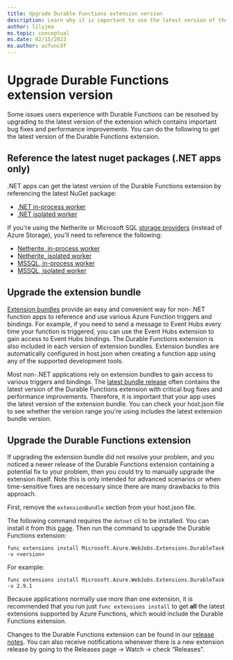 ```yaml
---
title: Upgrade Durable Functions extension version
description: Learn why it is important to use the latest version of the Durable Functions extension and how to upgrade to the latest.
author: lilyjma
ms.topic: conceptual
ms.date: 02/15/2023
ms.author: azfuncdf
---
```


# Upgrade Durable Functions extension version

Some issues users experience with Durable Functions can be resolved by upgrading to the latest version of the extension which contains important bug fixes and performance improvements. You can do the following to get the latest version of the Durable Functions extension. 

## Reference the latest nuget packages (.NET apps only)
.NET apps can get the latest version of the Durable Functions extension by referencing the latest NuGet package: 

* [.NET in-process worker](https://www.nuget.org/packages/Microsoft.Azure.WebJobs.Extensions.DurableTask)
* [.NET isolated worker](https://www.nuget.org/packages/Microsoft.Azure.Functions.Worker.Extensions.DurableTask)

If you're using the Netherite or Microsoft SQL [storage providers](durable-functions-storage-providers.md) (instead of Azure Storage), you'll need to reference the following:

* [Netherite, in-process worker](https://www.nuget.org/packages/Microsoft.Azure.DurableTask.Netherite.AzureFunctions)
* [Netherite, isolated worker](https://www.nuget.org/packages/Microsoft.Azure.Functions.Worker.Extensions.DurableTask.Netherite)
* [MSSQL, in-process worker](https://www.nuget.org/packages/Microsoft.DurableTask.SqlServer.AzureFunctions)
* [MSSQL, isolated worker](https://www.nuget.org/packages/Microsoft.Azure.Functions.Worker.Extensions.DurableTask.SqlServer)

## Upgrade the extension bundle 
[Extension bundles](../functions-bindings-register.md#extension-bundles) provide an easy and convenient way for non-.NET function apps to reference and use various Azure Function triggers and bindings. For example, if you need to send a message to Event Hubs every time your function is triggered, you can use the Event Hubs extension to gain access to Event Hubs bindings. The Durable Functions extension is also included in each version of extension bundles. Extension bundles are automatically configured in host.json when creating a function app using any of the supported development tools. 

Most non-.NET applications rely on extension bundles to gain access to various triggers and bindings.  The [latest bundle release](https://github.com/Azure/azure-functions-extension-bundles) often contains the latest version of the Durable Functions extension with critical bug fixes and performance improvements. Therefore, it is important that your app uses the latest version of the extension bundle. You can check your host.json file to see whether the version range you're using includes the latest extension bundle version. 

## Upgrade the Durable Functions extension 
If upgrading the extension bundle did not resolve your problem, and you noticed a newer release of the Durable Functions extension containing a potential fix to your problem, then you could try to manually upgrade the extension itself. Note this is only intended for advanced scenarios or when time-sensitive fixes are necessary since there are many drawbacks to this approach.

First, remove the `extensionBundle` section from your host.json file.

The following command requires the `dotnet` cli to be installed. You can install it from this [page](https://www.microsoft.com/net/download/). Then run the command to upgrade the Durable Functions extension:

```console
func extensions install Microsoft.Azure.WebJobs.Extensions.DurableTask -v <version>
```

For example:

```console
func extensions install Microsoft.Azure.WebJobs.Extensions.DurableTask -v 2.9.1
```

Because applications normally use more than one extension, it is recommended that you run just `func extensions install` to get **all** the latest extensions supported by Azure Functions, which would include the Durable Functions extension.  

Changes to the Durable Functions extension can be found in our [release notes](https://github.com/Azure/azure-functions-durable-extension/releases). You can also receive notifications whenever there is a new extension release by going to the Releases page -> Watch -> check “Releases”.
